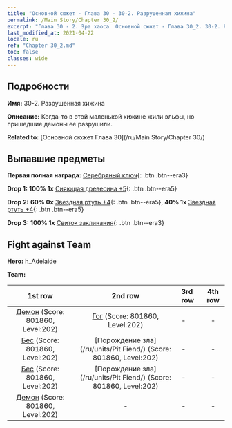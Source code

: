 ```yaml
---
title: "Основной сюжет - Глава 30 - 30-2. Разрушенная хижина"
permalink: /Main Story/Chapter 30_2/
excerpt: "Глава 30 - 2. Эра хаоса  Основной сюжет - Глава 30_2. 30-2. Разрушенная хижина"
last_modified_at: 2021-04-22
locale: ru
ref: "Chapter 30_2.md"
toc: false
classes: wide
---
```


## Подробности

 **Имя:** 30-2. Разрушенная хижина

 **Описание:** Когда-то в этой маленькой хижине жили эльфы, но пришедшие демоны ее разрушили.

 **Related to:** [Основной сюжет Глава 30](/ru/Main Story/Chapter 30/)

## Выпавшие предметы

 **Первая полная награда:** [Серебряный ключ](/ItemsRU/con_693/){: .btn .btn--era3}

 **Drop 1:** **100% 1x** [Сияющая древесина +5](/ItemsRU/mat_97/){: .btn .btn--era5}

 **Drop 2:** **60% 0x** [Звездная ртуть +4](/ItemsRU/mat_91/){: .btn .btn--era5}, **40% 1x** [Звездная ртуть +4](/ItemsRU/mat_91/){: .btn .btn--era5}

 **Drop 3:** **100% 1x** [Свиток заклинания](/ItemsRU/con_694/){: .btn .btn--era3}


## Fight against Team
 **Hero:** h_Adelaide

 **Team:**


  | 1st row | 2nd row | 3rd row | 4th row |
  |:----:|:----:|:----|:----:|
  | [Демон](/ru/units/Demon/) (Score: 801860, Level:202)  | [Гог](/ru/units/Gog/) (Score: 801860, Level:202)  | - | - |
  | [Бес](/ru/units/Imp/) (Score: 801860, Level:202)  | [Порождение зла](/ru/units/Pit Fiend/) (Score: 801860, Level:202)  | - | - |
  | [Бес](/ru/units/Imp/) (Score: 801860, Level:202)  | [Порождение зла](/ru/units/Pit Fiend/) (Score: 801860, Level:202)  | - | - |
  | [Демон](/ru/units/Demon/) (Score: 801860, Level:202)  | - | - | - |


